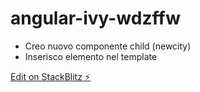# angular-ivy-wdzffw

- Creo nuovo componente child (newcity)
- Inserisco elemento nel template

[Edit on StackBlitz ⚡️](https://stackblitz.com/edit/angular-ivy-wdzffw)